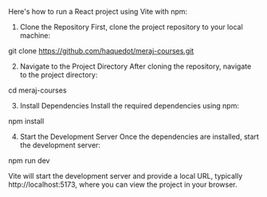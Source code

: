 Here's how to run a React project using Vite with npm:

1. Clone the Repository
First, clone the project repository to your local machine:

git clone https://github.com/haquedot/meraj-courses.git

2. Navigate to the Project Directory
After cloning the repository, navigate to the project directory:

cd meraj-courses

3. Install Dependencies
Install the required dependencies using npm:

npm install

4. Start the Development Server
Once the dependencies are installed, start the development server:

npm run dev

Vite will start the development server and provide a local URL, typically http://localhost:5173, where you can view the project in your browser.